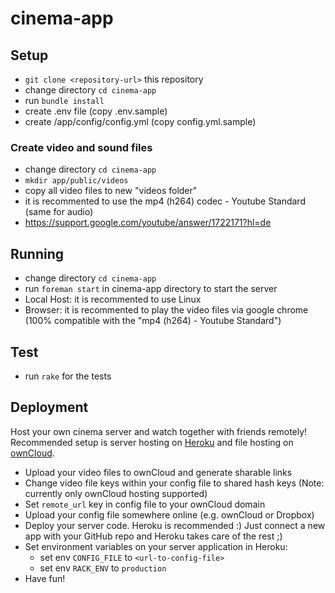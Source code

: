 # cinema-app
## Setup
* `git clone <repository-url>` this repository
* change directory `cd cinema-app`
* run `bundle install`
* create .env file (copy .env.sample)
* create /app/config/config.yml (copy config.yml.sample)

### Create video and sound files
* change directory `cd cinema-app`
* `mkdir app/public/videos`
* copy all video files to new "videos folder"
* it is recommented to use the mp4 (h264) codec - Youtube Standard (same for audio)
* https://support.google.com/youtube/answer/1722171?hl=de

## Running
* change directory `cd cinema-app`
* run `foreman start` in cinema-app directory to start the server
* Local Host: it is recommented to use Linux
* Browser: it is recommented to play the video files via google chrome (100% compatible with the "mp4 (h264) - Youtube Standard")

## Test
* run `rake` for the tests

## Deployment
Host your own cinema server and watch together with friends remotely!
Recommended setup is server hosting on [Heroku](https://www.heroku.com/) and file hosting on [ownCloud](https://owncloud.com/).

* Upload your video files to ownCloud and generate sharable links
* Change video file keys within your config file to shared hash keys (Note: currently only ownCloud hosting supported)
* Set `remote_url` key in config file to your ownCloud domain
* Upload your config file somewhere online (e.g. ownCloud or Dropbox)
* Deploy your server code. Heroku is recommended :) Just connect a new app with your GitHub repo and Heroku takes care of the rest ;)
* Set environment variables on your server application in Heroku:
  * set env `CONFIG_FILE` to `<url-to-config-file>`
  * set env `RACK_ENV` to `production`
* Have fun!
